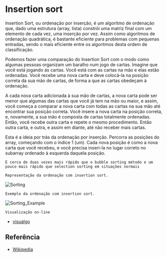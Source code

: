 # Insertion sort

Insertion Sort, ou ordenação por inserção, é um algoritmo de ordenação que, dado uma estrutura (array, lista) constrói uma matriz final com um elemento de cada vez, uma inserção por vez. Assim como algoritmos de ordenação quadrática, é bastante eficiente para problemas com pequenas entradas, sendo o mais eficiente entre os algoritmos desta ordem de classificação.

Podemos fazer uma comparação do Insertion Sort com o modo como algumas pessoas organizam um baralho num jogo de cartas. Imagine que você está jogando ás cartas. Você está com as cartas na mão e elas estão ordenadas. Você recebe uma nova carta e deve colocá-la na posição correta da sua mão de cartas, de forma a que as cartas obedeçam à ordenação.

A cada nova carta adicionada à sua mão de cartas, a nova carta pode ser menor que algumas das cartas que você já tem na mão ou maior, e assim, você começa a comparar a nova carta com todas as cartas na sua mão até encontrar sua posição correta. Você insere a nova carta na posição correta, e, novamente, a sua mão é composta de cartas totalmente ordenadas. Então, você recebe outra carta e repete o mesmo procedimento. Então outra carta, e outra, e assim em diante, até não receber mais cartas.

Esta é a ideia por trás da ordenação por inserção. Percorra as posições do array, começando com o índice 1 (um). Cada nova posição é como a nova carta que você recebeu, e você precisa inseri-la no lugar correto no subarray ordenado à esquerda daquela posição.

```
É cerca de duas vezes mais rápido que o bubble sorting método e um pouco mais rápido que selection sorting em situações normais
```

```
Representação da ordenação com insertion sort.
```
![Sorting](https://upload.wikimedia.org/wikipedia/commons/2/25/Insertion_sort_animation.gif)

```
Exemplo da ordenação com insertion sort.
```
![Sorting_Example](https://upload.wikimedia.org/wikipedia/commons/0/0f/Insertion-sort-example-300px.gif)

```
Visualização on-line
```
- [visualgo](https://visualgo.net/en/sorting)


## Referência

- [Wikipedia](https://en.wikipedia.org/wiki/Insertion_sort)